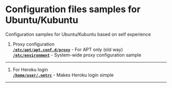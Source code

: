 # Configuration files samples for Ubuntu/Kubuntu
Configuration samples for Ubuntu/Kubuntu based on self experience
1. Proxy configuration    
[**`/etc/apt/apt.conf.d/proxy`**](https://github.com/wildfielded/samples-ubuntu/blob/master/etc/apt/apt.conf.d/proxy) - For APT only (old way)    
[**`/etc/environment`**](https://github.com/wildfielded/samples-ubuntu/blob/master/etc/environment) - System-wide proxy configuration sample    
----
1. For Heroku login    
[**`/home/user/.netrc`**](https://github.com/wildfielded/samples-ubuntu/blob/master/home/user/.netrc) - Makes Heroku login simple    
----
